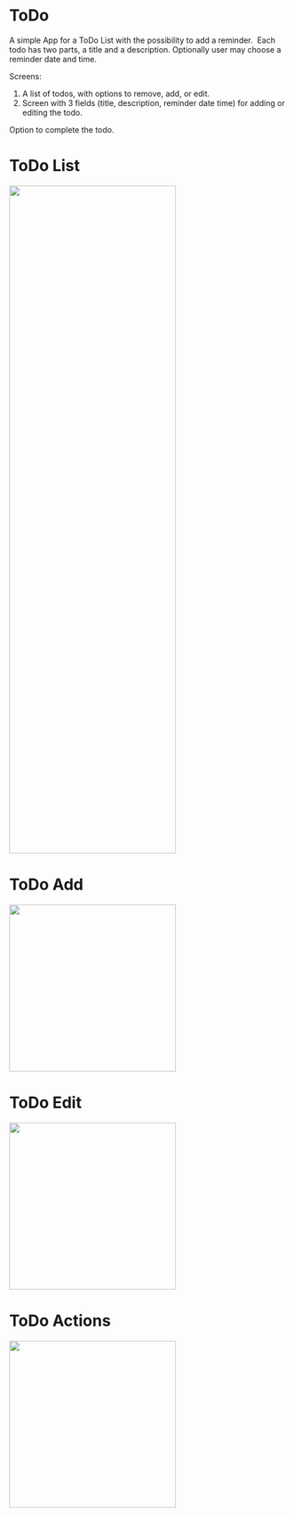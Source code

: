 # ToDo

A simple App for a ToDo List with the possibility to add a reminder. 
Each todo has two parts, a title and a description. Optionally user may choose a reminder date and time.

Screens:
1. A list of todos, with options to remove, add, or edit. 
2. Screen with 3 fields (title, description, reminder date time) for adding or editing the todo.

Option to complete the todo.

# ToDo List
<img src="https://user-images.githubusercontent.com/42260005/45251053-76b98400-b35d-11e8-8ec6-765054ca5427.PNG" width="300px" height="1200px"/>

# ToDo Add
<img src="https://user-images.githubusercontent.com/42260005/45251063-a36d9b80-b35d-11e8-9b5e-60b9ef670048.PNG" width="300px"/>

# ToDo Edit
<img src="https://user-images.githubusercontent.com/42260005/45251071-b97b5c00-b35d-11e8-9a8f-6cc98d6b63bf.PNG" width="300px"/>

# ToDo Actions
<img src="https://user-images.githubusercontent.com/42260005/45251080-d2840d00-b35d-11e8-9422-0cafe41befd9.PNG" width="300px">
